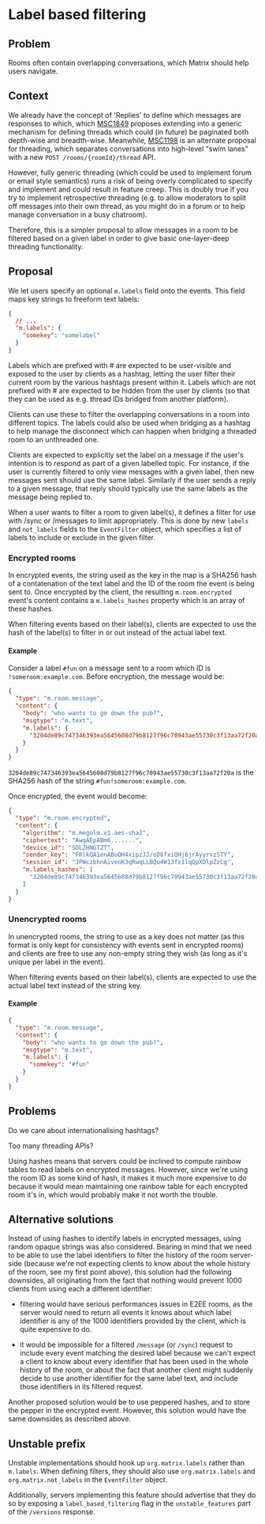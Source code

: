 # Label based filtering

## Problem

Rooms often contain overlapping conversations, which Matrix should help users
navigate.

## Context

We already have the concept of 'Replies' to define which messages are responses
to which, which [MSC1849](https://github.com/matrix-org/matrix-doc/pull/1849)
proposes extending into a generic mechanism for defining threads which could (in
future) be paginated both depth-wise and breadth-wise.  Meanwhile,
[MSC1198](https://github.com/matrix-org/matrix-doc/issues/1198) is an alternate
proposal for threading, which separates conversations into high-level "swim
lanes" with a new `POST /rooms/{roomId}/thread` API.

However, fully generic threading (which could be used to implement forum or
email style semantics) runs a risk of being overly complicated to specify and
implement and could result in feature creep. This is doubly true if you try to
implement retrospective threading (e.g. to allow moderators to split off
messages into their own thread, as you might do in a forum or to help manage
conversation in a busy chatroom).

Therefore, this is a simpler proposal to allow messages in a room to be filtered
based on a given label in order to give basic one-layer-deep threading
functionality.

## Proposal

We let users specify an optional `m.labels` field onto the events. This field
maps key strings to freeform text labels:

```json
{
  // ...
  "m.labels": {
    "somekey": "somelabel"
  }
}
```

Labels which are prefixed with # are expected to be user-visible and exposed to
the user by clients as a hashtag, letting the user filter their current room by
the various hashtags present within it. Labels which are not prefixed with # are
expected to be hidden from the user by clients (so that they can be used as
e.g. thread IDs bridged from another platform).

Clients can use these to filter the overlapping conversations in a room into
different topics. The labels could also be used when bridging as a hashtag to
help manage the disconnect which can happen when bridging a threaded room to an
unthreaded one.

Clients are expected to explicitly set the label on a message if the user's
intention is to respond as part of a given labelled topic.  For instance, if the
user is currently filtered to only view messages with a given label, then new
messages sent should use the same label. Similarly if the user sends a reply to
a given message, that reply should typically use the same labels as the message
being replied to.

When a user wants to filter a room to given label(s), it defines a filter for
use with /sync or /messages to limit appropriately. This is done by new `labels`
and `not_labels` fields to the `EventFilter` object, which specifies a list of
labels to include or exclude in the given filter.

### Encrypted rooms

In encrypted events, the string used as the key in the map is a SHA256 hash of a
contatenation of the text label and the ID of the room the event is being sent
to. Once encrypted by the client, the resulting `m.room.encrypted` event's
content contains a `m.labels_hashes` property which is an array of these hashes.

When filtering events based on their label(s), clients are expected to use the
hash of the label(s) to filter in or out instead of the actual label text.

#### Example

Consider a label `#fun` on a message sent to a room which ID is
`!someroom:example.com`. Before encryption, the message would be:

```json
{
  "type": "m.room.message",
  "content": {
    "body": "who wants to go down the pub?",
    "msgtype": "m.text",
    "m.labels": {
      "3204de89c747346393ea5645608d79b8127f96c70943ae55730c3f13aa72f20a": "#fun"
    }
  }
}
```

`3204de89c747346393ea5645608d79b8127f96c70943ae55730c3f13aa72f20a` is the SHA256
hash of the string `#fun!someroom:example.com`.

Once encrypted, the event would become:

```json
{
  "type": "m.room.encrypted",
  "content": {
    "algorithm": "m.megolm.v1.aes-sha2",
    "ciphertext": "AwgAEpABm6.......",
    "device_id": "SOLZHNGTZT",
    "sender_key": "FRlkQA1enABuOH4xipzJJ/oD8fxiQHj6jrAyyrvzSTY",
    "session_id": "JPWczbhnAivenK3qRwqLLBQu4W13fz1lqQpXDlpZzCg",
    "m.labels_hashes": [
      "3204de89c747346393ea5645608d79b8127f96c70943ae55730c3f13aa72f20a"
    ]
  }
}
```

### Unencrypted rooms

In unencrypted rooms, the string to use as a key does not matter (as this format
is only kept for consistency with events sent in encrypted rooms) and clients
are free to use any non-empty string they wish (as long as it's unique per label
in the event).

When filtering events based on their label(s), clients are expected to use the
actual label text instead of the string key.

#### Example

```json
{
  "type": "m.room.message",
  "content": {
    "body": "who wants to go down the pub?",
    "msgtype": "m.text",
    "m.labels": {
      "somekey": "#fun"
    }
  }
}
```

## Problems

Do we care about internationalising hashtags?

Too many threading APIs?

Using hashes means that servers could be inclined to compute rainbow tables to
read labels on encrypted messages. However, since we're using the room ID as
some kind of hash, it makes it much more expensive to do because it would mean
maintaining one rainbow table for each encrypted room it's in, which would
probably make it not worth the trouble.

## Alternative solutions

Instead of using hashes to identify labels in encrypted messages, using random
opaque strings was also considered. Bearing in mind that we need to be able to
use the label identifiers to filter the history of the room server-side (because
we're not expecting clients to know about the whole history of the room, see my
first point above), this solution had the following downsides, all originating
from the fact that nothing would prevent 1000 clients from using each a
different identifier:

* filtering would have serious performances issues in E2EE rooms, as the server
  would need to return all events it knows about which label identifier is any
  of the 1000 identifiers provided by the client, which is quite expensive to
  do.

* it would be impossible for a filtered `/message` (or `/sync`) request to
  include every event matching the desired label because we can't expect a
  client to know about every identifier that has been used in the whole history
  of the room, or about the fact that another client might suddenly decide to
  use another identifier for the same label text, and include those identifiers
  in its filtered request.

Another proposed solution would be to use peppered hashes, and to store the
pepper in the encrypted event. However, this solution would have the same
downsides as described above.

## Unstable prefix

Unstable implementations should hook up `org.matrix.labels` rather than
`m.labels`. When defining filters, they should also use `org.matrix.labels` and
`org.matrix.not_labels` in the `EventFilter` object.

Additionally, servers implementing this feature should advertise that they do so
by exposing a `label_based_filtering` flag in the `unstable_features` part of
the `/versions` response.
